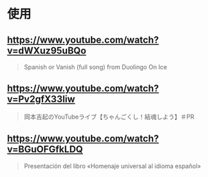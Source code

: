 # 使用

## https://www.youtube.com/watch?v=dWXuz95uBQo 

> Spanish or Vanish (full song) from Duolingo On Ice

## https://www.youtube.com/watch?v=Pv2gfX33Iiw

> 岡本吉起のYouTubeライブ【ちゃんごくし！結魂しよう】＃PR

## https://www.youtube.com/watch?v=BGuOFGfkLDQ 

> Presentación del libro «Homenaje universal al idioma español» 

